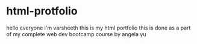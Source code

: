 # html-protfolio
hello everyone i'm varsheeth this is my html portfolio this is done as a part of my complete web dev bootcamp course by angela yu
